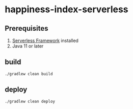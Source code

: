 # happiness-index-serverless

## Prerequisites
1. [Serverless Framework](https://serverless.com) installed
2. Java 11 or later

## build
`./gradlew clean build`

## deploy
`./gradlew clean deploy`